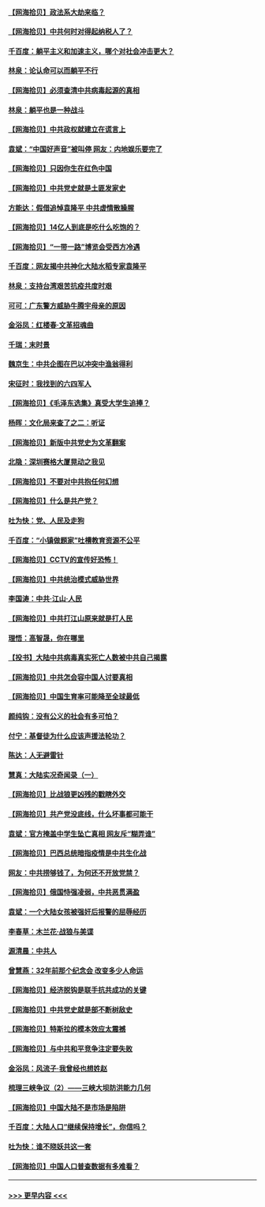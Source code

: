 #### [【网海拾贝】政法系大劫来临？](../pages/nsc993/n12987596.md?t=05311551) 
#### [【网海拾贝】中共何时对得起纳税人了？](../pages/nsc993/n12985578.md?t=05311551) 
#### [千百度：躺平主义和加速主义，哪个对社会冲击更大？](../pages/nsc993/n12985512.md?t=05311551) 
#### [林泉：论认命可以而躺平不行](../pages/nsc993/n12985505.md?t=05311551) 
#### [【网海拾贝】必须查清中共病毒起源的真相](../pages/nsc993/n12984276.md?t=05311551) 
#### [林泉：躺平也是一种战斗](../pages/nsc993/n12984194.md?t=05311551) 
#### [【网海拾贝】中共政权就建立在谎言上](../pages/nsc993/n12981880.md?t=05311551) 
#### [袁斌：“中国好声音”被叫停 网友：内地娱乐要完了](../pages/nsc993/n12981826.md?t=05311551) 
#### [【网海拾贝】只因你生在红色中国](../pages/nsc993/n12979096.md?t=05311551) 
#### [【网海拾贝】中共党史就是土匪发家史](../pages/nsc993/n12976478.md?t=05311551) 
#### [方能达：假借追悼袁隆平 中共虚情散臊腥](../pages/nsc993/n12976396.md?t=05311551) 
#### [【网海拾贝】14亿人到底是吃什么吃饱的？](../pages/nsc993/n12974125.md?t=05311551) 
#### [【网海拾贝】“一带一路”博览会受西方冷遇](../pages/nsc993/n12971787.md?t=05311551) 
#### [千百度：网友揭中共神化大陆水稻专家袁隆平](../pages/nsc993/n12971733.md?t=05311551) 
#### [林泉：支持台湾艰苦抗疫共度时艰](../pages/nsc993/n12971350.md?t=05311551) 
#### [可可：广东警方威胁牛腾宇母亲的原因](../pages/nsc993/n12971100.md?t=05311551) 
#### [金浴凤：红楼春·文革招魂曲](../pages/nsc993/n12970354.md?t=05311551) 
#### [千瑞：末时景](../pages/nsc993/n12970337.md?t=05311551) 
#### [魏京生：中共企图在巴以冲突中渔翁得利](../pages/nsc993/n12970286.md?t=05311551) 
#### [宋征时：我找到的六四军人](../pages/nsc993/n12970213.md?t=05311551) 
#### [【网海拾贝】《毛泽东选集》真受大学生追捧？](../pages/nsc993/n12968779.md?t=05311551) 
#### [杨晖：文化局来查了之二：听证](../pages/nsc993/n12966528.md?t=05311551) 
#### [【网海拾贝】新版中共党史为文革翻案](../pages/nsc993/n12967526.md?t=05311551) 
#### [北隐：深圳赛格大厦晃动之我见](../pages/nsc993/n12967393.md?t=05311551) 
#### [【网海拾贝】不要对中共抱任何幻想](../pages/nsc993/n12965222.md?t=05311551) 
#### [【网海拾贝】什么是共产党？](../pages/nsc993/n12962781.md?t=05311551) 
#### [吐为快：党、人民及走狗](../pages/nsc993/n12962747.md?t=05311551) 
#### [千百度：“小镇做题家”吐槽教育资源不公平](../pages/nsc993/n12962705.md?t=05311551) 
#### [【网海拾贝】CCTV的宣传好恐怖！](../pages/nsc993/n12959984.md?t=05311551) 
#### [【网海拾贝】中共统治模式威胁世界](../pages/nsc993/n12957622.md?t=05311551) 
#### [李国涛：中共‧江山‧人民](../pages/nsc993/n12957502.md?t=05311551) 
#### [【网海拾贝】中共打江山原来就是打人民](../pages/nsc993/n12954345.md?t=05311551) 
#### [理悟：高智晟，你在哪里](../pages/nsc993/n12953115.md?t=05311551) 
#### [【投书】大陆中共病毒真实死亡人数被中共自己揭露](../pages/nsc993/n12953050.md?t=05311551) 
#### [【网海拾贝】中共怎会容中国人讨要真相](../pages/nsc993/n12952161.md?t=05311551) 
#### [【网海拾贝】中国生育率可能降至全球最低](../pages/nsc993/n12948793.md?t=05311551) 
#### [颜纯钩：没有公义的社会有多可怕？](../pages/nsc993/n12947626.md?t=05311551) 
#### [付宁：基督徒为什么应该声援法轮功？](../pages/nsc993/n12947233.md?t=05311551) 
#### [陈达：人无避雷针](../pages/nsc993/n12947098.md?t=05311551) 
#### [慧真：大陆实况奇闻录（一）](../pages/nsc993/n12945811.md?t=05311551) 
#### [【网海拾贝】比战狼更凶残的戳瞎外交](../pages/nsc993/n12945717.md?t=05311551) 
#### [【网海拾贝】共产党没底线，什么坏事都可能干](../pages/nsc993/n12942090.md?t=05311551) 
#### [袁斌：官方掩盖中学生坠亡真相 网友斥“糊弄谁”](../pages/nsc993/n12942029.md?t=05311551) 
#### [【网海拾贝】巴西总统暗指疫情是中共生化战](../pages/nsc993/n12938999.md?t=05311551) 
#### [网友：中共捞够钱了，为何还不开放党禁？](../pages/nsc993/n12938952.md?t=05311551) 
#### [【网海拾贝】俄国恃强凌弱，中共恶贯满盈](../pages/nsc993/n12936626.md?t=05311551) 
#### [袁斌：一个大陆女孩被强奸后报警的屈辱经历](../pages/nsc993/n12936547.md?t=05311551) 
#### [李春草：木兰花·战狼与美谍](../pages/nsc993/n12935995.md?t=05311551) 
#### [源清晨：中共人](../pages/nsc993/n12935589.md?t=05311551) 
#### [曾慧燕：32年前那个纪念会 改变多少人命运](../pages/nsc993/n12934233.md?t=05311551) 
#### [【网海拾贝】经济脱钩是联手抗共成功的关键](../pages/nsc993/n12934176.md?t=05311551) 
#### [【网海拾贝】中共党史就是部不断树敌史](../pages/nsc993/n12932844.md?t=05311551) 
#### [【网海拾贝】特斯拉的模本效应太震撼](../pages/nsc993/n12925626.md?t=05311551) 
#### [【网海拾贝】与中共和平竞争注定要失败](../pages/nsc993/n12923326.md?t=05311551) 
#### [金浴凤：风流子‧我曾经也想姓赵](../pages/nsc993/n12920911.md?t=05311551) 
#### [梳理三峡争议（2）——三峡大坝防洪能力几何](../pages/nsc993/n12920173.md?t=05311551) 
#### [【网海拾贝】中国大陆不是市场是陷阱](../pages/nsc993/n12920143.md?t=05311551) 
#### [千百度：大陆人口“继续保持增长”，你信吗？](../pages/nsc993/n12918946.md?t=05311551) 
#### [吐为快：谁不晓妖共这一套](../pages/nsc993/n12918941.md?t=05311551) 
#### [【网海拾贝】中国人口普查数据有多难看？](../pages/nsc993/n12917822.md?t=05311551) 

----
#### [ >>> 更早内容 <<< ](../indexes/nsc993-earlier.md)
